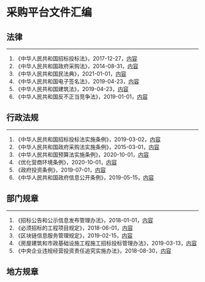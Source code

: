 # 采购平台文件汇编

## 法律
---
1. 《中华人民共和国招标投标法》，2017-12-27，[内容](docs/招标投标法.txt)
2. 《中华人民共和国政府采购法》，2014-08-31，[内容](docs/政府采购法.txt)
3. 《中华人民共和国民法典》，2021-01-01，[内容](docs/民法典.txt)
4. 《中华人民共和国电子签名法》，2019-04-23，[内容](docs/电子签名法.txt)
5. 《中华人民共和国建筑法》，2019-04-23，[内容](docs/建筑法.txt)
6. 《中华人民共和国反不正当竞争法》，2019-01-01，[内容](docs/反不正当竞争法.txt)

## 行政法规
---
1. 《中华人民共和国招标投标法实施条例》，2019-03-02，[内容](docs/招标投标法实施条例.txt)
2. 《中华人民共和国政府采购法实施条例》，2015-03-01，[内容](docs/政府采购法实施条例.txt)
3. 《中华人民共和国预算法实施条例》，2020-10-01，[内容](docs/预算法实施条例.txt)
4. 《优化营商环境条例》，2020-10-01，[内容](docs/优化营商环境条例.txt)
5. 《政府投资条例》，2019-07-01，[内容](docs/政府投资条例.txt)
6. 《中华人民共和国政府信息公开条例》，2019-05-15，[内容](docs/政府信息公开条例.txt)

## 部门规章
---
1. 《招标公告和公示信息发布管理办法》，2018-01-01，[内容](docs/招标公告和公示信息发布管理办法.txt)
2. 《必须招标的工程项目规定》，2018-06-01，[内容](docs/必须招标的工程项目规定.txt)
3. 《区块链信息服务管理规定》，2019-02-15，[内容](docs/区块链信息服务管理规定.txt)
3. 《房屋建筑和市政基础设施工程施工招标投标管理办法》，2019-03-13，[内容](docs/房屋建筑和市政基础设施工程施工招标投标管理办法.txt)
3. 《中央企业违规经营投资责任追究实施办法》，2018-08-30，[内容](docs/中央企业违规经营投资责任追究实施办法.txt)

## 地方规章

